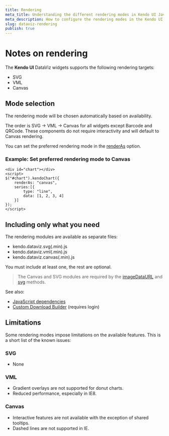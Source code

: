 ```yaml
---
title: Rendering
meta_title: Understanding the different rendering modes in Kendo UI Javascript DataViz suite
meta_description: How to configure the rendering modes in the Kendo UI DataViz suite.
slug: dataviz-rendering
publish: true
---
```


# Notes on rendering

The **Kendo UI** DataViz widgets supports the following rendering targets:

* SVG
* VML
* Canvas

## Mode selection

The rendering mode will be chosen automatically based on availability.

The order is SVG -> VML -> Canvas for all widgets except Barcode and QRCode.
These components do not require interactivity and will default to Canvas rendering.

You can set the preferred rendering mode in the
[renderAs](/kendo-ui/api/dataviz/chart#configuration-renderAs) option.

### Example: Set preferred rendering mode to Canvas

    <div id="chart"></div>
    <script>
    $("#chart").kendoChart({
        renderAs: "canvas",
        series:[{
            type: "line",
            data: [1, 2, 3, 4]
        }]
    });
    </script>

## Including only what you need

The rendering modules are available as separate files:

* kendo.dataviz.svg(.min).js
* kendo.dataviz.vml(.min).js
* kendo.dataviz.canvas(.min).js

You must include at least one, the rest are optional.

> The Canvas and SVG modules are required by the [imageDataURL](/kendo-ui/api/dataviz/chart#methods-imageDataURL) and [svg](/kendo-ui/api/dataviz/chart#methods-svg) methods.

See also:

* [JavaScript dependencies](/kendo-ui/getting-started/javascript-dependencies)
* [Custom Download Builder](http://www.telerik.com/download/custom-download) (requires login)

## Limitations

Some rendering modes impose limitations on the available features.
This is a short list of the known issues:

### SVG

* None

### VML

* Gradient overlays are not supported for donut charts.
* Reduced performance, especially in IE8.

### Canvas

* Interactive features are not available with the exception of shared tooltips.
* Dashed lines are not supported in IE.

